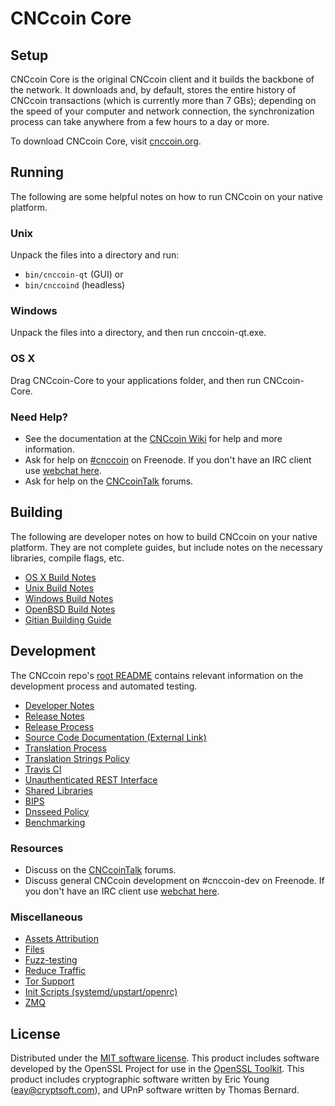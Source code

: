 CNCcoin Core
=============

Setup
---------------------
CNCcoin Core is the original CNCcoin client and it builds the backbone of the network. It downloads and, by default, stores the entire history of CNCcoin transactions (which is currently more than 7 GBs); depending on the speed of your computer and network connection, the synchronization process can take anywhere from a few hours to a day or more.

To download CNCcoin Core, visit [cnccoin.org](https://cnccoin.org).

Running
---------------------
The following are some helpful notes on how to run CNCcoin on your native platform.

### Unix

Unpack the files into a directory and run:

- `bin/cnccoin-qt` (GUI) or
- `bin/cnccoind` (headless)

### Windows

Unpack the files into a directory, and then run cnccoin-qt.exe.

### OS X

Drag CNCcoin-Core to your applications folder, and then run CNCcoin-Core.

### Need Help?

* See the documentation at the [CNCcoin Wiki](https://cnccoin.info/)
for help and more information.
* Ask for help on [#cnccoin](http://webchat.freenode.net?channels=cnccoin) on Freenode. If you don't have an IRC client use [webchat here](http://webchat.freenode.net?channels=cnccoin).
* Ask for help on the [CNCcoinTalk](https://cnccointalk.io/) forums.

Building
---------------------
The following are developer notes on how to build CNCcoin on your native platform. They are not complete guides, but include notes on the necessary libraries, compile flags, etc.

- [OS X Build Notes](build-osx.md)
- [Unix Build Notes](build-unix.md)
- [Windows Build Notes](build-windows.md)
- [OpenBSD Build Notes](build-openbsd.md)
- [Gitian Building Guide](gitian-building.md)

Development
---------------------
The CNCcoin repo's [root README](/README.md) contains relevant information on the development process and automated testing.

- [Developer Notes](developer-notes.md)
- [Release Notes](release-notes.md)
- [Release Process](release-process.md)
- [Source Code Documentation (External Link)](https://dev.visucore.com/cnccoin/doxygen/)
- [Translation Process](translation_process.md)
- [Translation Strings Policy](translation_strings_policy.md)
- [Travis CI](travis-ci.md)
- [Unauthenticated REST Interface](REST-interface.md)
- [Shared Libraries](shared-libraries.md)
- [BIPS](bips.md)
- [Dnsseed Policy](dnsseed-policy.md)
- [Benchmarking](benchmarking.md)

### Resources
* Discuss on the [CNCcoinTalk](https://cnccointalk.io/) forums.
* Discuss general CNCcoin development on #cnccoin-dev on Freenode. If you don't have an IRC client use [webchat here](http://webchat.freenode.net/?channels=cnccoin-dev).

### Miscellaneous
- [Assets Attribution](assets-attribution.md)
- [Files](files.md)
- [Fuzz-testing](fuzzing.md)
- [Reduce Traffic](reduce-traffic.md)
- [Tor Support](tor.md)
- [Init Scripts (systemd/upstart/openrc)](init.md)
- [ZMQ](zmq.md)

License
---------------------
Distributed under the [MIT software license](/COPYING).
This product includes software developed by the OpenSSL Project for use in the [OpenSSL Toolkit](https://www.openssl.org/). This product includes
cryptographic software written by Eric Young ([eay@cryptsoft.com](mailto:eay@cryptsoft.com)), and UPnP software written by Thomas Bernard.
